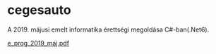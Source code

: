 # cegesauto
A 2019. májusi emelt informatika érettségi megoldása C#-ban(.Net6).

[e_prog_2019_maj.pdf](https://github.com/bendihu/cegesauto/files/7937463/e_prog_2019_maj.pdf)
